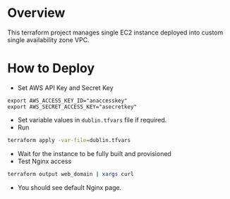 # Overview

This terraform project manages single EC2 instance deployed into
custom single availability zone VPC.
# How to Deploy

* Set AWS API Key and Secret Key
```
export AWS_ACCESS_KEY_ID="anaccesskey"
export AWS_SECRET_ACCESS_KEY="asecretkey"
```
* Set variable values in `dublin.tfvars` file if required.
* Run
```bash
terraform apply -var-file=dublin.tfvars
```
* Wait for the instance to be fully built and provisioned
* Test Nginx access
```bash
terraform output web_domain | xargs curl
```
* You should see default Nginx page. 
